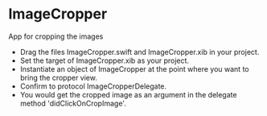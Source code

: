 # ImageCropper
App for cropping the images

-   Drag the files ImageCropper.swift and ImageCropper.xib in your project.
-   Set the target of ImageCropper.xib as your project.
-   Instantiate an object of ImageCropper at the point where you want to bring the cropper view.
-   Confirm to protocol ImageCropperDelegate.
-   You would get the cropped image as an argument in the delegate method 'didClickOnCropImage'.
